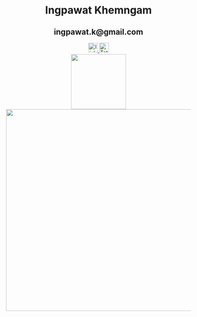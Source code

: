 <h1 align="center">Ingpawat Khemngam</h1>
<h2 align="center">ingpawat.k@gmail.com</h2>

<div align="center">
  <a href="https://linkedin.com/in/ingpawat" target="_blank">
    <img height="26" src="https://img.shields.io/badge/linkedin-%231E77B5.svg?&style=for-the-badge&logo=linkedin&logoColor=white" alt="linkedin" style="margin-bottom: 5px;" />
  </a>
  <a href="https://wakatime.com/@019db2de-8494-4d62-a8c3-b9c3735977ba">
    <img height="26" src="https://wakatime.com/badge/user/019db2de-8494-4d62-a8c3-b9c3735977ba.svg" alt="Total time coded since Sep 29 2022" />
  </a>
</div>

<div align="center">
  <img height="150px" width="auto" src="https://wakatime.com/share/@Ingpawat/da88fbdd-f80f-4142-9abd-e0cc5115f2b6.svg"></img>
</div>

<div align="center">
  <img height="550" src="https://wakatime.com/share/@Ingpawat/4d170bd3-7b77-4552-9250-fd79bd7e453f.svg"></img>
</div>
